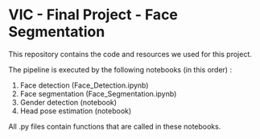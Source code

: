 # VIC - Final Project - Face Segmentation

This repository contains the code and resources we used for this project.

The pipeline is executed by the following notebooks (in this order) :

1) Face detection (Face_Detection.ipynb)
2) Face segmentation (Face_Segmentation.ipynb)
3) Gender detection (notebook)
4) Head pose estimation (notebook)

All .py files contain functions that are called in these notebooks.
